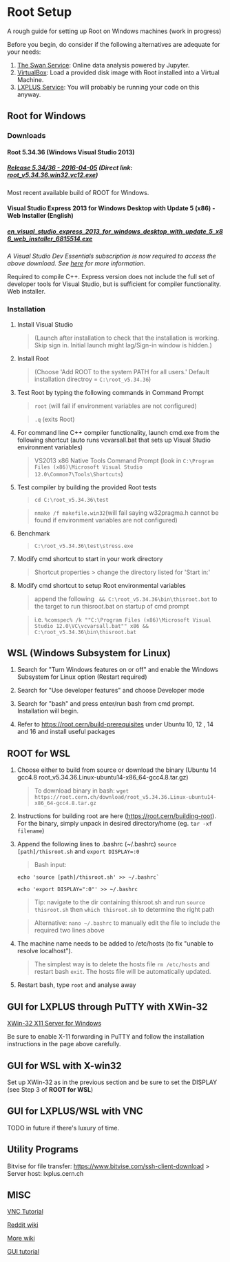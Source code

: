 # Root Setup
A rough guide for setting up Root on Windows machines (work in progress)

Before you begin, do consider if the following alternatives are adequate for your needs:
1. [The Swan Service](https://swan.web.cern.ch/): Online data analysis powered by Jupyter.
2. [VirtualBox](https://www.virtualbox.org/): Load a provided disk image with Root installed into a Virtual Machine.
3. [LXPLUS Service](http://information-technology.web.cern.ch/services/lxplus-service): You will probably be running your code on this anyway.


## Root for Windows

### Downloads
#### Root 5.34.36 (Windows Visual Studio 2013)
##### [Release 5.34/36 - 2016-04-05](https://root.cern/content/release-53436)  (Direct link: [root_v5.34.36.win32.vc12.exe](https://root.cern.ch/download/root_v5.34.36.win32.vc12.exe))

Most recent available build of ROOT for Windows.


#### Visual Studio Express 2013 for Windows Desktop with Update 5 (x86) - Web Installer (English)
##### [en_visual_studio_express_2013_for_windows_desktop_with_update_5_x86_web_installer_6815514.exe](https://my.visualstudio.com/Downloads?pid=1819)

_A Visual Studio Dev Essentials subscription is now required to access the above download. See [here](https://www.visualstudio.com/vs/older-downloads/) for more information._

Required to compile C++. Express version does not include the full set of developer tools for Visual Studio, but is sufficient for compiler functionality. Web installer.


### Installation
1. Install Visual Studio
    > (Launch after installation to check that the installation is working. Skip sign in. Initial launch might lag/Sign-in window is hidden.)

2. Install Root
    > (Choose 'Add ROOT to the system PATH for all users.' Default installation directroy = `C:\root_v5.34.36`)

3. Test Root by typing the following commands in Command Prompt
    > `root` (will fail if environment variables are not configured)   
    
    > `.q` (exits Root)

4. For command line C++ compiler functionality, launch cmd.exe from the following shortcut (auto runs vcvarsall.bat that sets up Visual Studio environment variables)
    > VS2013 x86 Native Tools Command Prompt (look in `C:\Program Files (x86)\Microsoft Visual Studio 12.0\Common7\Tools\Shortcuts`)

5. Test compiler by building the provided Root tests
    > `cd C:\root_v5.34.36\test`
    
    > `nmake /f makefile.win32`(will fail saying w32pragma.h cannot be found if environment variables are not configured)

6. Benchmark
    > `C:\root_v5.34.36\test\stress.exe`

7. Modify cmd shortcut to start in your work directory
    > Shortcut properties > change the directory listed for 'Start in:'
    
8. Modify cmd shortcut to setup Root environmental variables
    > append the following ` && C:\root_v5.34.36\bin\thisroot.bat` to the target to run thisroot.bat on startup of cmd prompt
    
    > i.e. `%comspec% /k ""C:\Program Files (x86)\Microsoft Visual Studio 12.0\VC\vcvarsall.bat"" x86 && C:\root_v5.34.36\bin\thisroot.bat`


## WSL (Windows Subsystem for Linux)
1. Search for "Turn Windows features on or off" and enable the Windows Subsystem for Linux option (Restart required)

2. Search for "Use developer features" and choose Developer mode

3. Search for "bash" and press enter/run bash from cmd prompt. Installation will begin.

4. Refer to https://root.cern/build-prerequisites under Ubuntu 10, 12 , 14 and 16 and install useful packages


## ROOT for WSL
1. Choose either to build from source or download the binary (Ubuntu 14 gcc4.8	root_v5.34.36.Linux-ubuntu14-x86_64-gcc4.8.tar.gz)
    > To download binary in bash: `wget https://root.cern.ch/download/root_v5.34.36.Linux-ubuntu14-x86_64-gcc4.8.tar.gz`

2. Instructions for building root are here (https://root.cern/building-root). For the binary, simply unpack in desired directory/home (eg. `tar -xf filename`)

3. Append the following lines to .bashrc (~/.bashrc) `source [path]/thisroot.sh` and `export DISPLAY=:0`
    > Bash input: 
    ```
    echo 'source [path]/thisroot.sh' >> ~/.bashrc`
    
    echo 'export DISPLAY=":0"' >> ~/.bashrc
    ```
    > Tip: navigate to the dir containing thisroot.sh and run `source thisroot.sh` then `which thisroot.sh` to determine the right path
    
    > Alternative: `nano ~/.bashrc` to manually edit the file to include the required two lines above

4. The machine name needs to be added to /etc/hosts (to fix "unable to resolve localhost").
    > The simplest way is to delete the hosts file `rm /etc/hosts` and restart bash `exit`. The hosts file will be automatically updated.

5. Restart bash, type `root` and analyse away



## GUI for LXPLUS through PuTTY with XWin-32
[XWin-32 X11 Server for Windows](https://espace.cern.ch/winservices-help/NICEApplications/HelpForApplications/Pages/XWin-32-X11.aspx)

Be sure to enable X-11 forwarding in PuTTY and follow the installation instructions in the page above carefully.


## GUI for WSL with X-win32
Set up XWin-32 as in the previous section and be sure to set the DISPLAY (see Step 3 of **ROOT for WSL**)


## GUI for LXPLUS/WSL with VNC
TODO in future if there's luxury of time.


## Utility Programs
Bitvise for file transfer: https://www.bitvise.com/ssh-client-download
    > Server host: lxplus.cern.ch


## MISC
[VNC Tutorial](https://www.digitalocean.com/community/tutorials/how-to-install-and-configure-vnc-on-ubuntu-14-04)

[Reddit wiki](https://www.reddit.com/r/bashonubuntuonwindows/wiki/index)

[More wiki](https://github.com/abergs/ubuntuonwindows) 

[GUI tutorial](https://www.reddit.com/r/Windows10/comments/4w0fbn/full_gui_on_bash_on_ubuntu_on_windows/)


